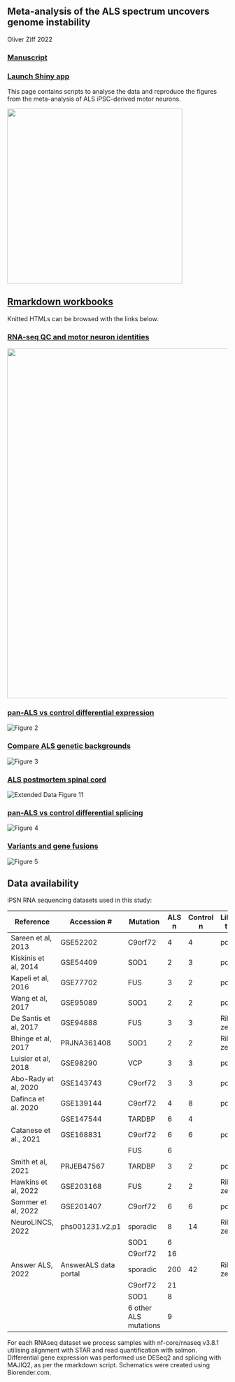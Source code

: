 ## Meta-analysis of the ALS spectrum uncovers genome instability

Oliver Ziff 2022

### [Manuscript](https://www.medrxiv.org/)

### [Launch Shiny app](https://oliverziff.shinyapps.io/ipsn_als_meta/)

This page contains scripts to analyse the data and reproduce the figures from the meta-analysis of ALS iPSC-derived motor neurons.

<img src="https://github.com/ojziff/ipsn_als_meta/blob/main/figures/ipsn_meta_pipeline.png" height="400">

## [Rmarkdown workbooks](https://github.com/ojziff/ipsn_als_meta/blob/main/ipsc_mn_als_meta.Rmd)

Knitted HTMLs can be browsed with the links below.

### [RNA-seq QC and motor neuron identities](https://oliverziff.github.io/ipsn_als_meta/html/ipsn_qc.html) 

<img src="https://github.com/ojziff/ipsn_als_meta/blob/main/figures/ipsn_identities_pca_heatmap.png" height="800">

### [pan-ALS vs control differential expression](https://oliverziff.github.io/ipsn_als_meta/html/ipsn_als_expression.html) 

![Figure 2](https://github.com/ojziff/ipsn_als_meta/blob/main/figure_3.png)

### [Compare ALS genetic backgrounds](https://oliverziff.github.io/ipsn_als_meta/html/ipsn_genetic_backgrounds.html) 

![Figure 3](https://github.com/ojziff/ipsn_als_meta/blob/main/figure_3.png)

### [ALS postmortem spinal cord](https://oliverziff.github.io/ipsn_als_meta/html/postmortem_als.html) 

![Extended Data Figure 11](https://github.com/ojziff/ipsn_als_meta/blob/main/postmortem_als.png)

### [pan-ALS vs control differential splicing](https://oliverziff.github.io/ipsn_als_meta/html/ipsn_als_splicing.html)

![Figure 4](https://github.com/ojziff/ipsn_als_meta/blob/main/figure_4.png)

### [Variants and gene fusions]()

![Figure 5](https://github.com/ojziff/ipsn_als_meta/blob/main/figure_5.png)

## Data availability

iPSN RNA sequencing datasets used in this study:

| Reference             | Accession #           | Mutation              | ALS n | Control n | Library type | Paper URL                                    |
|-----------------------|-----------------------|-----------------------|-------|-----------|--------------|----------------------------------------------|
| Sareen et al, 2013    | GSE52202              | C9orf72               |     4 |         4 | polyA        | (https://www.ncbi.nlm.nih.gov/pubmed/24154603) |
| Kiskinis et al, 2014  | GSE54409              | SOD1                  |     2 |         3 | polyA        | https://www.ncbi.nlm.nih.gov/pubmed/24704492 |
| Kapeli et al, 2016    | GSE77702              | FUS                   |     3 |         2 | polyA        | https://www.ncbi.nlm.nih.gov/pubmed/27378374 |
| Wang et al, 2017      | GSE95089              | SOD1                  |     2 |         2 | polyA        | https://pubmed.ncbi.nlm.nih.gov/28401346/    |
| De Santis et al, 2017 | GSE94888              | FUS                   |     3 |         3 | Ribo-zero    | https://www.ncbi.nlm.nih.gov/pubmed/28988989 |
| Bhinge et al, 2017    | PRJNA361408           | SOD1                  |     2 |         2 | Ribo-zero    | https://pubmed.ncbi.nlm.nih.gov/28366453/    |
| Luisier et al, 2018   | GSE98290              | VCP                   |     3 |         3 | polyA        | https://pubmed.ncbi.nlm.nih.gov/29789581/    |
| Abo-Rady et al, 2020  | GSE143743             | C9orf72               |     3 |         3 | polyA        | https://pubmed.ncbi.nlm.nih.gov/32084385/    |
| Dafinca et al. 2020   | GSE139144             | C9orf72               |     4 |         8 | polyA        | https://pubmed.ncbi.nlm.nih.gov/32330447/    |
|                       | GSE147544             | TARDBP                |     6 |         4 |              |                                              |
| Catanese et al., 2021 | GSE168831             | C9orf72               |     6 |         6 | polyA        | https://pubmed.ncbi.nlm.nih.gov/34125498/    |
|                       |                       | FUS                   |     6 |           |              |                                              |
| Smith et al, 2021     | PRJEB47567            | TARDBP                |     3 |         2 | polyA        | https://pubmed.ncbi.nlm.nih.gov/34660586/    |
| Hawkins et al, 2022   | GSE203168             | FUS                   |     2 |         2 | Ribo-zero    | in press                                     |
| Sommer et al, 2022    | GSE201407             | C9orf72               |     6 |         6 | polyA        | in press                                     |
| NeuroLINCS, 2022      | phs001231.v2.p1       | sporadic              |     8 |        14 | Ribo-zero    | https://pubmed.ncbi.nlm.nih.gov/34746695/    |
|                       |                       | SOD1                  |     6 |           |              |                                              |
|                       |                       | C9orf72               |    16 |           |              |                                              |
| Answer ALS, 2022      | AnswerALS data portal | sporadic              |   200 |        42 | Ribo-zero    | https://pubmed.ncbi.nlm.nih.gov/35115730/    |
|                       |                       | C9orf72               |    21 |           |              |                                              |
|                       |                       | SOD1                  |     8 |           |              |                                              |
|                       |                       | 6 other ALS mutations |     9 |           |              |                                              |

For each RNAseq dataset we process samples with nf-core/rnaseq v3.8.1 utilising alignment with STAR and read quantification with salmon. Differential gene expression was performed use DESeq2 and splicing with MAJIQ2, as per the rmarkdown script. Schematics were created using Biorender.com.



